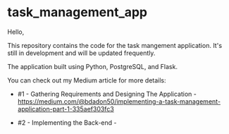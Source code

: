 # task_management_app

Hello,

This repository contains the code for the task mangement application. It's still in development and will be updated frequently.

The application built using Python, PostgreSQL, and Flask.

You can check out my Medium article for more details:

- #1 - Gathering Requirements and Designing The Application - https://medium.com/@bdadon50/implementing-a-task-management-application-part-1-335aef303fc3

- #2 - Implementing the Back-end - 
